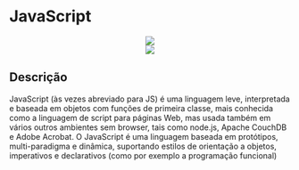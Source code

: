 # JavaScript

<p align="center">
<img src="https://github.com/elladarte/JavaScript/blob/master/jsjsjs.png"/> </br>
<img src="https://img.shields.io/static/v1?label=Status&message=Em_andamento&color=yellow&style=for-the-badge"/>
</p>

## Descrição

JavaScript (às vezes abreviado para JS) é uma linguagem leve, interpretada e baseada em objetos com funções de primeira classe, mais conhecida como a linguagem de script para páginas Web, mas usada também em vários outros ambientes sem browser, tais como node.js,  Apache CouchDB e Adobe Acrobat. O JavaScript é uma linguagem baseada em protótipos, multi-paradigma e dinâmica, suportando estilos de orientação a objetos, imperativos e declarativos (como por exemplo a programação funcional)